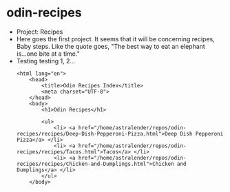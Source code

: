 # odin-recipes
<ul>
<li>Project: Recipes</li>
<li>Here goes the first project. It seems that it will be concerning recipes, Baby steps. Like the quote goes, "The best way to eat an elephant is...one bite at a time."</li>
<li>Testing testing 1, 2...</li>
  
  <!DOCTYPE html>
    <html lang="en">
        <head>
            <title>Odin Recipes Index</title>
            <meta charset="UTF-8">
        </head>
        <body>
            <h1>Odin Recipes</h1>

            <ul>
                <li> <a href="/home/astralender/repos/odin-recipes/recipes/Deep-Dish-Pepperoni-Pizza.html">Deep Dish Pepperoni Pizza</a> </li>
                <li> <a href="/home/astralender/repos/odin-recipes/recipes/Tacos.html">Tacos</a> </li>
                <li> <a href="/home/astralender/repos/odin-recipes/recipes/Chicken-and-Dumplings.html">Chicken and Dumplings</a> </li>
            </ul>
        </body>
</html>

